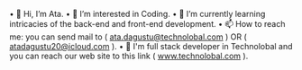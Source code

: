 &#8226; 👋 Hi, I’m Ata.
&#8226; 👀 I’m interested in Coding.
&#8226; 🌱 I’m currently learning intricacies of the back-end and front-end development.
&#8226; 📫 How to reach me: you can send mail to ( ata.dagustu@technolobal.com ) OR ( atadagustu20@icloud.com ).
&#8226; 🏢 I'm full stack developer in Technolobal and you can reach our web site to this link ( www.technolobal.com ).
